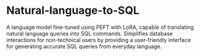 # Natural-language-to-SQL
A language model fine-tuned using PEFT with LoRA, capable of translating natural language queries into SQL commands. Simplifies database interactions for non-technical users by providing a user-friendly interface for generating accurate SQL queries from everyday language.
